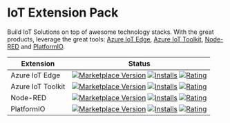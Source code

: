 # IoT Extension Pack

Build IoT Solutions on top of awesome technology stacks. With the great products, leverage the great tools: [Azure IoT Edge](https://marketplace.visualstudio.com/items?itemName=vsciot-vscode.azure-iot-edge), [Azure IoT Toolkit](https://marketplace.visualstudio.com/items?itemName=vsciot-vscode.azure-iot-toolkit), [Node-RED](https://marketplace.visualstudio.com/items?itemName=formulahendry.vscode-node-red) and [PlatformIO](https://marketplace.visualstudio.com/items?itemName=formulahendry.platformio).

| Extension | Status |
| --------- | ------ |
| Azure IoT Edge | [![Marketplace Version](https://vsmarketplacebadge.apphb.com/version-short/vsciot-vscode.azure-iot-edge.svg)](https://marketplace.visualstudio.com/items?itemName=vsciot-vscode.azure-iot-edge) [![Installs](https://vsmarketplacebadge.apphb.com/installs/vsciot-vscode.azure-iot-edge.svg)](https://marketplace.visualstudio.com/items?itemName=vsciot-vscode.azure-iot-edge) [![Rating](https://vsmarketplacebadge.apphb.com/rating-short/vsciot-vscode.azure-iot-edge.svg)](https://marketplace.visualstudio.com/items?itemName=vsciot-vscode.azure-iot-edge) |
| Azure IoT Toolkit | [![Marketplace Version](https://vsmarketplacebadge.apphb.com/version-short/vsciot-vscode.azure-iot-toolkit.svg)](https://marketplace.visualstudio.com/items?itemName=vsciot-vscode.azure-iot-toolkit) [![Installs](https://vsmarketplacebadge.apphb.com/installs/vsciot-vscode.azure-iot-toolkit.svg)](https://marketplace.visualstudio.com/items?itemName=vsciot-vscode.azure-iot-toolkit) [![Rating](https://vsmarketplacebadge.apphb.com/rating-short/vsciot-vscode.azure-iot-toolkit.svg)](https://marketplace.visualstudio.com/items?itemName=vsciot-vscode.azure-iot-toolkit) |
| Node-RED | [![Marketplace Version](https://vsmarketplacebadge.apphb.com/version-short/formulahendry.vscode-node-red.svg)](https://marketplace.visualstudio.com/items?itemName=formulahendry.vscode-node-red) [![Installs](https://vsmarketplacebadge.apphb.com/installs/formulahendry.vscode-node-red.svg)](https://marketplace.visualstudio.com/items?itemName=formulahendry.vscode-node-red) [![Rating](https://vsmarketplacebadge.apphb.com/rating-short/formulahendry.vscode-node-red.svg)](https://marketplace.visualstudio.com/items?itemName=formulahendry.vscode-node-red) |
| PlatformIO | [![Marketplace Version](https://vsmarketplacebadge.apphb.com/version-short/formulahendry.platformio.svg)](https://marketplace.visualstudio.com/items?itemName=formulahendry.platformio) [![Installs](https://vsmarketplacebadge.apphb.com/installs/formulahendry.platformio.svg)](https://marketplace.visualstudio.com/items?itemName=formulahendry.platformio) [![Rating](https://vsmarketplacebadge.apphb.com/rating-short/formulahendry.platformio.svg)](https://marketplace.visualstudio.com/items?itemName=formulahendry.platformio) |
